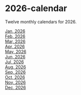 # 2026-calendar
Twelve monthly calendars for 2026.

[Jan, 2026](https://2026-jan.bauska.org)<br>
[Feb, 2026](https://2026-feb.bauska.org)<br>
[Mar, 2026](https://2026-mar.bauska.org)<br>
[Apr, 2026](https://2026-apr.bauska.org)<br>
[May, 2026](https://2026-may.bauska.org)<br>
[Jun, 2026](https://2026-jun.bauska.org)<br>
[Jul, 2026](https://2026-jul.bauska.org)<br>
[Aug, 2026](https://2026-aug.bauska.org)<br>
[Sep, 2026](https://2026-sep.bauska.org)<br>
[Oct, 2026](https://2026-oct.bauska.org)<br>
[Nov, 2026](https://2026-nov.bauska.org)<br>
[Dec, 2026](https://2026-dec.bauska.org)

